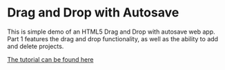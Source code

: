 # Drag and Drop with Autosave

This is simple demo of an HTML5 Drag and Drop with autosave web app. Part 1 features the drag and drop functionality, as well as the ability to add and delete projects.

[The tutorial can be found here](http://atomicrobotdesign.com/blog/web-development/make-an-html5-drag-and-drop-project-list-with-autosave-part-1/)